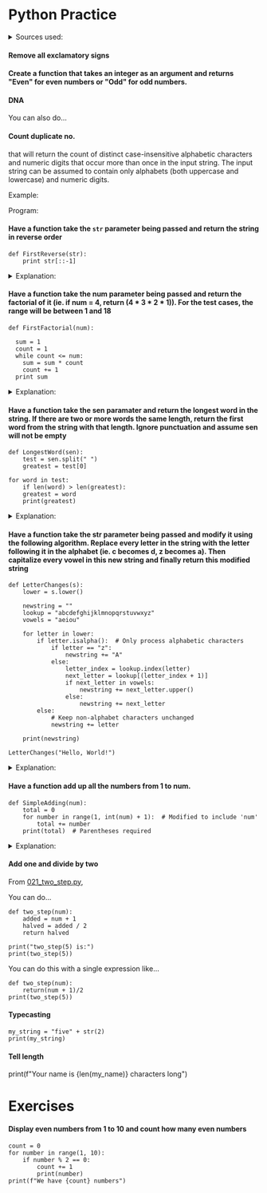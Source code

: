 # Python Practice

<details><summary>Sources used:</summary>
[zemadi (coderbyte)](https://gist.github.com/zemadi/11071837)
</details>

#### Remove all exclamatory signs

<object data=.txt/remove_exclam.txt></object>

#### Create a function that takes an integer as an argument and returns "Even" for even numbers or "Odd" for odd numbers.

<object data=.txt/check_if_odd_or_even.txt></object>

#### DNA 

<object data=.txt/dna1.txt></object>

You can also do...

<object data=.txt/dna2.txt></object>



#### Count duplicate no.

that will return the count of distinct case-insensitive alphabetic characters and numeric digits that occur more than once in the input string. The input string can be assumed to contain only alphabets (both uppercase and lowercase) and numeric digits.

Example:

<object data=.txt/count_duplicate_example.txt></object>

Program:

<object data=".txt/count_duplicate1.txt" width="500" height="320"></object>

#### Have a function take the `str` parameter being passed and return the string in reverse order

    def FirstReverse(str):
        print str[::-1]

<details><summary>Explanation:</summary>

- `str[::-1]`:  is the slicing operation

Slicing is a way to extract parts of sequences like strings, lists and tuples.

A general form of slicing is:

`sequence[start:stop:step]`

- `start`: index where the slice starts. If omitted, it defaults to the beginning of the sequence
- `stop`: index where the slice ends. If omitted, it defaults to the end of the sequence
- `step`: step (or stride) of the slicing. If omitted, it defaults to `1`

Back to `str[::-1]`

`start` is unspecified so it defaults to the string's beginning, nor is `stop`
so it defaults to the end of the string. `step` beeing `-1` means slicing is in reverse order    

Complete example

Calling the function such that `FirstReverse("Hello")`, `str[::-1]` reverses the string, producing `"olleH"`
</details>

#### Have a function take the num parameter being passed and return the factorial of it (ie. if num = 4, return (4 * 3 * 2 * 1)). For the test cases, the range will be between 1 and 18

    def FirstFactorial(num): 

      sum = 1
      count = 1
      while count <= num:
        sum = sum * count
        count += 1
      print sum

<details><summary>Explanation:</summary>

What is a factorial?

The factorial of a number is the product of all positive integers from 1 up to that number. It's representation is (!).

The factorial of 4 (written as `4!`) is calculated as:

`4! = 4 x 3 x 2 x 1 = 24`

Initial setup

    sum = 1
    count = 1

- `sum`: variable is initialized to `1`, it'll store the reesult of the factorial calculation
- `count`: variable is initialized to `1`, it'll be used to keep track of the current number being multiplied in the loop

While loop

`while count <= num:`

This loop runs as long as `count` is less than or equal to `num`

Inside the loop

    sum = sum * count
    count += 1

- `sum = sum * count`: in each iteration of the loop, `sum` is multiplied by `count` and then updated with the new value, thus building up the factorial product

For example if `num = 4`, the operation goes through these steps:

- Initially, `sum = 1`
- When `count = 1`: `sum = 1 * 1 = 1`
- When `count = 2`: `sum = 1 * 2 = 2`
- When `count = 3`: `sum = 2 * 3 = 6`
- When `count = 4`: `sum = 6 * 4 = 24`

`count += 1`: after each multiplication, `count` is increased by `1`. This ensures that the loop eventually stops when `count` exceeds `num`

Example Usage

If you call the function such that `FirstFactorial(4)`

The loop will calculate

`4 * 3 * 2 * 1 = 24`

If you want the function to return the factorial instead of printing it, replace `print(sum)` with `return sum`
</details>

#### Have a function take the sen paramater and return the longest word in the string. If there are two or more words the same length, return the first word from the string with that length. Ignore punctuation and assume sen will not be empty

    def LongestWord(sen):
        test = sen.split(" ")
        greatest = test[0]

    for word in test:
        if len(word) > len(greatest):
        greatest = word
        print(greatest)

<details><summary>Explanation:</summary>

`Sen` is a string (sentence)

Splitting the sentence into words

`test = sen.split(" ")`: splits the sentence (`sen`) into a list of words using a space (`" "`) as the delimiter

For example: if `sen` is `"I love programming"`, then `test` will be `['I', 'love', 'programming']`

This variable now holds the list of words that were split from the sentence.

Initializing the longest word

`greatest = test[0]`

- `test[0]`: this refers to the first word in the list `test`
- `greatest`: variable iniatilized to the first word in the list. It'll be used to keep track of the longest word found so far

Looping through the words

    for word in test:
        if len(word) > len(greatest):
            greatest = word

`for word in test`: this loop iterates over each word in the `test` list

- `if len(word) > len(greatest)`: this checks if the current word (`word`) is longer than the word stored in `greatest`
    - `len(word`: this function returns the length of the current word
    - `len(greatest)`: this function returns the length of the longest word found so far
    - `greatest = word`: if the current word is longer than the word in `greatest`, the variable `greatest` is updated to the current word
</details>

#### Have a function take the str parameter being passed and modify it using the following algorithm. Replace every letter in the string with the letter following it in the alphabet (ie. c becomes d, z becomes a). Then capitalize every vowel in this new string and finally return this modified string

    def LetterChanges(s):
        lower = s.lower()
        
        newstring = ""
        lookup = "abcdefghijklmnopqrstuvwxyz"
        vowels = "aeiou"
        
        for letter in lower:
            if letter.isalpha():  # Only process alphabetic characters
                if letter == "z":
                    newstring += "A"
                else:
                    letter_index = lookup.index(letter)
                    next_letter = lookup[(letter_index + 1)]
                    if next_letter in vowels:
                        newstring += next_letter.upper()
                    else:
                        newstring += next_letter
            else:
                # Keep non-alphabet characters unchanged
                newstring += letter
        
        print(newstring)

    LetterChanges("Hello, World!") 


<details><summary>Explanation:</summary>
to-do
</details>

#### Have a function add up all the numbers from 1 to num. 

    def SimpleAdding(num):
        total = 0
        for number in range(1, int(num) + 1):  # Modified to include 'num'
            total += number
        print(total)  # Parentheses required

<details><summary>Explanation:</summary>
</details>

#### Add one and divide by two

From [021_two_step.py](https://github.com/makersacademy/intro-to-python/blob/main/021_two_step.py),

You can do...

    def two_step(num):
        added = num + 1
        halved = added / 2
        return halved

    print("two_step(5) is:")
    print(two_step(5))

You can do this with a single expression like...

    def two_step(num):
        return(num + 1)/2
    print(two_step(5))


#### Typecasting

    my_string = "five" + str(2)
    print(my_string)

#### Tell length

print(f"Your name is {len(my_name)} characters long")

# Exercises

#### Display even numbers from 1 to 10 and count how many even numbers

    count = 0
    for number in range(1, 10):
        if number % 2 == 0:
            count += 1
            print(number)
    print(f"We have {count} numbers")
